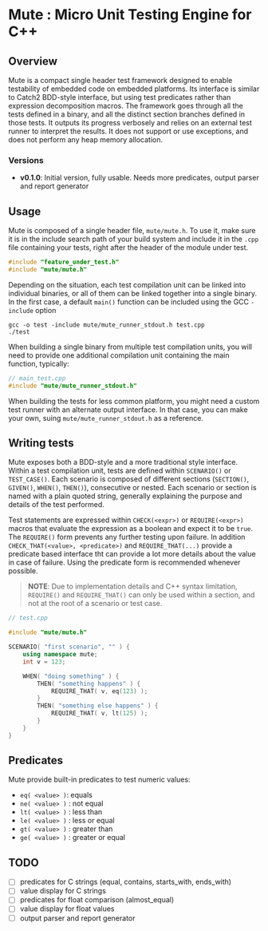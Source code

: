 # Mute : Micro Unit Testing Engine for C++

## Overview

Mute is a compact single header test framework designed to enable testability of
embedded code on embedded platforms. Its interface is similar to Catch2
BDD-style interface, but using test predicates rather than expression
decomposition macros. The framework goes through all the tests defined in a
binary, and all the distinct section branches defined in those tests. It outputs
its progress verbosely and relies on an external test runner to interpret the
results. It does not support or use exceptions, and does not perform any heap
memory allocation.

### Versions

- **v0.1.0**: Initial version, fully usable. Needs more predicates, output parser
  and report generator

## Usage

Mute is composed of a single header file, `mute/mute.h`. To use it, make sure it
is in the include search path of your build system and include it in the `.cpp`
file containing your tests, right after the header of the module under test.

```cpp
#include "feature_under_test.h"
#include "mute/mute.h"
```

Depending on the situation, each test compilation unit can be linked into
individual binaries, or all of them can be linked together into a single binary.
In the first case, a default `main()` function can be included using the GCC
`-include` option

```
gcc -o test -include mute/mute_runner_stdout.h test.cpp
./test
```

When building a single binary from multiple test compilation units, you will
need to provide one additional compilation unit containing the main function,
typically:

```cpp
// main_test.cpp
#include "mute/mute_runner_stdout.h"
```

When building the tests for less common platform, you might need a custom test
runner with an alternate output interface. In that case, you can make your own,
suing `mute/mute_runner_stdout.h` as a reference.


## Writing tests

Mute exposes both a BDD-style and a more traditional style interface. Within a
test compilation unit, tests are defined within `SCENARIO()` or `TEST_CASE()`.
Each scenario is composed of different sections (`SECTION()`, `GIVEN()`,
`WHEN()`, `THEN()`), consecutive or nested. Each scenario or section is named
with a plain quoted string, generally explaining the purpose and details of the
test performed.

Test statements are expressed within `CHECK(<expr>)` or `REQUIRE(<expr>)` macros
that evaluate the expression as a boolean and expect it to be `true`. The
`REQUIRE()` form prevents any further testing upon failure. In addition
`CHECK_THAT(<value>, <predicate>)` and `REQUIRE_THAT(...)` provide a predicate
based interface tht can provide a lot more details about the value in case of
failure. Using the predicate form is recommended whenever possible.

> **NOTE**: Due to implementation details and C++ syntax limitation, `REQUIRE()`
> and `REQUIRE_THAT()` can only be used within a section, and not at the root of
> a scenario or test case.

```cpp
// test.cpp

#include "mute/mute.h"

SCENARIO( "first scenario", "" ) {
    using namespace mute;
    int v = 123;

    WHEN( "doing something" ) {
        THEN( "something happens" ) {
            REQUIRE_THAT( v, eq(123) );
        }
        THEN( "something else happens" ) {
            REQUIRE_THAT( v, lt(125) );
        }
    }
}
```

## Predicates

Mute provide built-in predicates to test numeric values:
- `eq( <value> )`: equals
- `ne( <value> )` : not equal
- `lt( <value> )` : less than
- `le( <value> )` : less or equal
- `gt( <value> )` : greater than
- `ge( <value> )` : greater or equal


## TODO

- [ ] predicates for C strings (equal, contains, starts_with, ends_with)
- [ ] value display for C strings
- [ ] predicates for float comparison (almost_equal)
- [ ] value display for float values
- [ ] output parser and report generator
